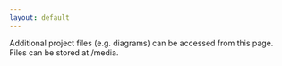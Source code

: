 ```yaml
---
layout: default
---
```


Additional project files (e.g. diagrams) can be accessed from this page.
Files can be stored at /media.
